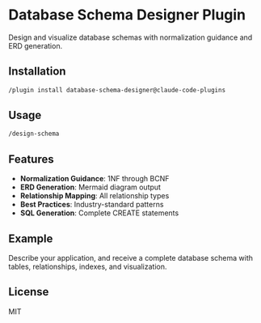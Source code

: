 # Database Schema Designer Plugin

Design and visualize database schemas with normalization guidance and ERD generation.

## Installation

```bash
/plugin install database-schema-designer@claude-code-plugins
```

## Usage

```bash
/design-schema
```

## Features

- **Normalization Guidance**: 1NF through BCNF
- **ERD Generation**: Mermaid diagram output
- **Relationship Mapping**: All relationship types
- **Best Practices**: Industry-standard patterns
- **SQL Generation**: Complete CREATE statements

## Example

Describe your application, and receive a complete database schema with tables, relationships, indexes, and visualization.

## License

MIT
